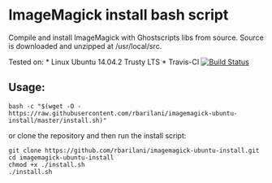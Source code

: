 # ImageMagick install bash script

Compile and install ImageMagick with Ghostscripts libs from source.
Source is downloaded and unzipped at /usr/local/src.

Tested on:
    * Linux Ubuntu 14.04.2 Trusty LTS 
    * Travis-CI [![Build Status](https://travis-ci.org/rbarilani/imagemagick-ubuntu-install.svg)](https://travis-ci.org/rbarilani/imagemagick-ubuntu-install)

## Usage:

```
bash -c "$(wget -O - https://raw.githubusercontent.com/rbarilani/imagemagick-ubuntu-install/master/install.sh)"
```

or clone the repository and then run the install script:

```
git clone https://github.com/rbarilani/imagemagick-ubuntu-install.git
cd imagemagick-ubuntu-install
chmod +x ./install.sh
./install.sh
```
